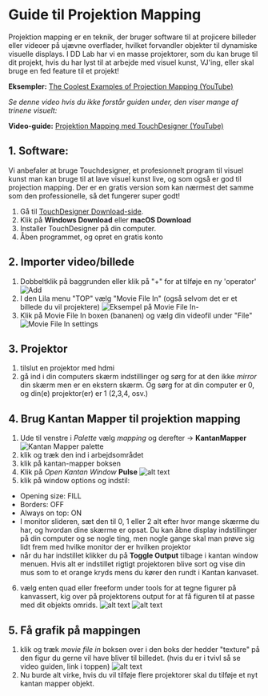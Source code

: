 # Guide til Projektion Mapping

Projektion mapping er en teknik, der bruger software til at projicere billeder eller videoer på ujævne overflader, hvilket forvandler objekter til dynamiske visuelle displays. I DD Lab har vi en masse projektorer, som du kan bruge til dit projekt, hvis du har lyst til at arbejde med visuel kunst, VJ'ing, eller skal bruge en fed feature til et projekt!

**Eksempler:** [
The Coolest Examples of Projection Mapping (YouTube)](https://www.youtube.com/watch?v=PKMCB5v8pt0)

*Se denne video hvis du ikke forstår guiden under, den viser mange af trinene visuelt:*

**Video-guide:** [Projektion Mapping med TouchDesigner (YouTube)](https://www.youtube.com/watch?v=E1YMSPLVws0)



## 1. Software:
Vi anbefaler at bruge Touchdesigner, et profesionnelt program til visuel kunst man kan bruge til at lave visuel kunst live, og som også er god til projection mapping. Der er en gratis version som kan nærmest det samme som den professionelle, så det fungerer super godt!

1. Gå til [TouchDesigner Download-side](https://derivative.ca/download).
2. Klik på **Windows Download** eller **macOS Download**
3. Installer TouchDesigner på din computer.
4. Åben programmet, og opret en gratis konto

## 2. Importer video/billede
1. Dobbeltklik på baggrunden eller klik på "+" for at tilføje en ny 'operator'
![Add](add.png)
2. I den Lila menu "TOP" vælg "Movie File In" (også selvom det er et billede du vil projektere)
![Eksempel på Movie File In-](movie.png)
3. Klik på Movie File In boxen (bananen) og vælg din videofil under "File"
![Movie File In settings](movie2.png)

## 3. Projektor
1. tilslut en projektor med hdmi
2. gå ind i din computers skærm indstillinger og sørg for at den ikke *mirror* din skærm men er en ekstern skærm. Og sørg for at din computer er 0, og din(e) projektor(er) er 1 (2,3,4, osv.)

## 4. Brug Kantan Mapper til projektion mapping

1. Ude til venstre i *Palette* vælg *mapping* og derefter -> **KantanMapper**
![Kantan Mapper palette](kantan.png)
2. klik og træk den ind i arbejdsområdet
3. klik på kantan-mapper boksen
4. Klik på *Open Kantan Window* **Pulse**
![alt text](kantan2.png)
5. klik på window options og indstil:
- Opening size: FILL
- Borders: OFF
- Always on top: ON
- I monitor slideren, sæt den til 0, 1 eller 2 alt efter hvor mange skærme du har, og hvordan dine skærme er opsat. Du kan åbne display indstillinger på din computer og se nogle ting, men nogle gange skal man prøve sig lidt frem med hvilke monitor der er hvilken projektor
- når du har indstillet klikker du på **Toggle Output** tilbage i kantan window menuen. Hvis alt er indstillet rigtigt projektoren blive sort og vise din mus som to et orange kryds mens du kører den rundt i Kantan kanvaset.

6. vælg enten quad eller freeform under tools for at tegne figurer på kanvassert, kig over på projektorens output for at få figuren til at passe med dit objekts omrids.
![alt text](tools.png)
![alt text](figur.png)

## 5. Få grafik på mappingen
1. klik og træk *movie file in* boksen over i den boks der hedder "texture" på den figur du gerne vil have bliver til billedet. (hvis du er i tvivl så se video guiden, link i toppen) 
![alt text](drag.png)
2. Nu burde alt virke, hvis du vil tilføje flere projektorer skal du tilføje et nyt kantan mapper objekt.


